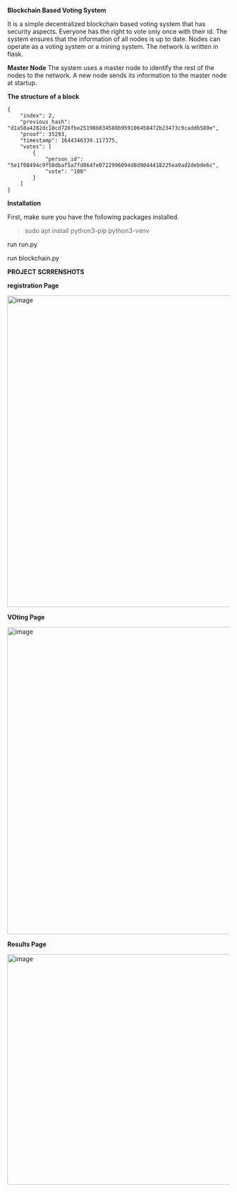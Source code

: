 **Blockchain Based Voting System**

It is a simple decentralized blockchain based voting system that has security aspects. Everyone has the right to vote only once with their id. 
The system ensures that the information of all nodes is up to date. Nodes can operate as a voting system or a mining system. The network is written in flask.


**Master Node**
The system uses a master node to identify the rest of the nodes to the network. A new node sends its information to the master node at startup.


**The structure of a block**

```
{
    "index": 2,
    "previous_hash": "d1a58a4282dc18cd726fbe25198b034588b959106458472b23473c9caddb589e",
    "proof": 35293,
    "timestamp": 1644346339.117375,
    "votes": [
        {
            "person_id": "5e1f08494c9f50dbaf5a7fd864fe0722996094d8d9044418225ea9ad2debde6c",
            "vote": "100"
        }
    ]
}
```

**Installation**


First, make sure you have the following packages installed.

>sudo apt install python3-pip python3-venv


run run.py 


run blockchain.py 


**PROJECT SCRRENSHOTS**

**registration Page**

<img width="704" alt="image" src="https://github.com/vamsijay11/BlockChain-based-E-voting-system/assets/63055979/64fe8cdd-d4fe-4083-85dd-9e930d697921">


**VOting Page**

<img width="694" alt="image" src="https://github.com/vamsijay11/BlockChain-based-E-voting-system/assets/63055979/faeb64fa-6ad3-4b76-b1ca-6b88f609ced2">

**Results Page**

<img width="521" alt="image" src="https://github.com/vamsijay11/BlockChain-based-E-voting-system/assets/63055979/a1d08392-4408-4dca-8f1d-5a1593a20a74">


